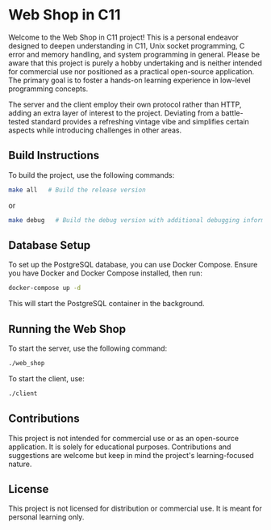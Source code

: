 # Web Shop in C11

Welcome to the Web Shop in C11 project! This is a personal endeavor designed to deepen understanding in C11, Unix socket programming, C error and memory handling, and system programming in general. Please be aware that this project is purely a hobby undertaking and is neither intended for commercial use nor positioned as a practical open-source application. The primary goal is to foster a hands-on learning experience in low-level programming concepts.

The server and the client employ their own protocol rather than HTTP, adding an extra layer of interest to the project. Deviating from a battle-tested standard provides a refreshing vintage vibe and simplifies certain aspects while introducing challenges in other areas.

## Build Instructions

To build the project, use the following commands:

```bash
make all   # Build the release version
```

or

```bash
make debug   # Build the debug version with additional debugging information
```

## Database Setup

To set up the PostgreSQL database, you can use Docker Compose. Ensure you have Docker and Docker Compose installed, then run:

```bash
docker-compose up -d
```

This will start the PostgreSQL container in the background.

## Running the Web Shop

To start the server, use the following command:

```bash
./web_shop
```

To start the client, use:

```bash
./client
```

## Contributions

This project is not intended for commercial use or as an open-source application. It is solely for educational purposes. Contributions and suggestions are welcome but keep in mind the project's learning-focused nature.

## License

This project is not licensed for distribution or commercial use. It is meant for personal learning only.
